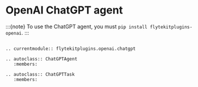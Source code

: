 # OpenAI ChatGPT agent

:::{note}
To use the ChatGPT agent, you must `pip install flytekitplugins-openai`.
:::

```{eval-rst}

.. currentmodule:: flytekitplugins.openai.chatgpt

.. autoclass:: ChatGPTAgent
   :members:

.. autoclass:: ChatGPTTask
   :members:

```
